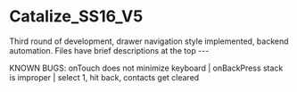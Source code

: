 # Catalize_SS16_V5
Third round of development, drawer navigation style implemented, backend automation. 
Files have brief descriptions at the top ---

KNOWN BUGS: onTouch does not minimize keyboard | onBackPress stack is improper | select 1, hit back, contacts get cleared

